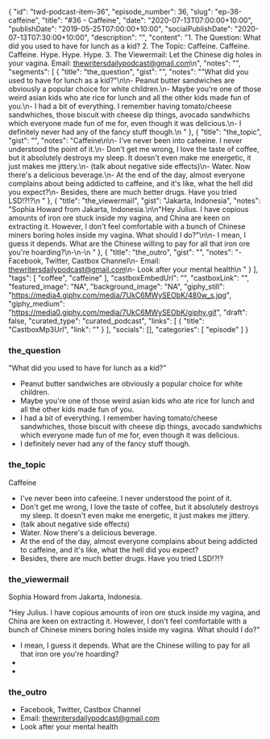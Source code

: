 {
	"id": "twd-podcast-item-36",
	"episode_number": 36,
	"slug": "ep-36-caffeine",
	"title": "#36 - Caffeine",
	"date": "2020-07-13T07:00:00+10:00",
	"publishDate": "2019-05-25T07:00:00+10:00",
	"socialPublishDate": "2020-07-13T07:30:00+10:00",
	"description": "",
	"content": "1. The Question: What did you used to have for lunch as a kid? 2. The Topic: Caffeine. Caffeine. Caffeine. Hype. Hype. Hype. 3. The Viewermail: Let the Chinese dig holes in your vagina. Email: thewritersdailypodcast@gmail.com\n",
	"notes": "",
	"segments": [
		{
			"title": "the_question",
			"gist": "",
			"notes": "\"What did you used to have for lunch as a kid?\"\n\n- Peanut butter sandwiches are obviously a popular choice for white children.\n- Maybe you're one of those weird asian kids who ate rice for lunch and all the other kids made fun of you.\n- I had a bit of everything. I remember having tomato/cheese sandwhiches, those biscuit with cheese dip things, avocado sandwhichs which everyone made fun of me for, even though it was delicious.\n- I definitely never had any of the fancy stuff though.\n      "
		},
		{
			"title": "the_topic",
			"gist": "",
			"notes": "Caffeine\n\n- I've never been into cafeeine. I never understood the point of it.\n- Don't get me wrong, I love the taste of coffee, but it absolutely destroys my sleep. It doesn't even make me energetic, it just makes me jittery.\n- (talk about negative side effects)\n- Water. Now there's a delicious beverage.\n- At the end of the day, almost everyone complains about being addicted to caffeine, and it's like, what the hell did you expect?\n- Besides, there are much better drugs. Have you tried LSD!?!?\n      "
		},
		{
			"title": "the_viewermail",
			"gist": "Jakarta, Indonesia",
			"notes": "Sophia Howard from Jakarta, Indonesia.\n\n\"Hey Julius. I have copious amounts of iron ore stuck inside my vagina, and China are keen on extracting it. However, I don't feel comfortable with a bunch of Chinese miners boring holes inside my vagina. What should I do?\"\n\n- I mean, I guess it depends. What are the Chinese willing to pay for all that iron ore you're hoarding?\n-\n-\n      "
		},
		{
			"title": "the_outro",
			"gist": "",
			"notes": "- Facebook, Twitter, Castbox Channel\n- Email: thewritersdailypodcast@gmail.com\n- Look after your mental health\n      "
		}
	],
	"tags": [
		"coffee",
		"caffeine"
	],
	"castboxEmbedUrl": "",
	"castboxLink": "",
	"featured_image": "NA",
	"background_image": "NA",
	"giphy_still": "https://media4.giphy.com/media/7UkC6MWySEObK/480w_s.jpg",
	"giphy_medium": "https://media0.giphy.com/media/7UkC6MWySEObK/giphy.gif",
	"draft": false,
	"curated_type": "curated_podcast",
	"links": [
		{
			"title": "CastboxMp3Url",
			"link": ""
		}
	],
	"socials": [],
	"categories": [
		"episode"
	]
}

### the_question

"What did you used to have for lunch as a kid?"

- Peanut butter sandwiches are obviously a popular choice for white children.
- Maybe you're one of those weird asian kids who ate rice for lunch and all the other kids made fun of you.
- I had a bit of everything. I remember having tomato/cheese sandwhiches, those biscuit with cheese dip things, avocado sandwhichs which everyone made fun of me for, even though it was delicious.
- I definitely never had any of the fancy stuff though.
      
### the_topic

Caffeine

- I've never been into cafeeine. I never understood the point of it.
- Don't get me wrong, I love the taste of coffee, but it absolutely destroys my sleep. It doesn't even make me energetic, it just makes me jittery.
- (talk about negative side effects)
- Water. Now there's a delicious beverage.
- At the end of the day, almost everyone complains about being addicted to caffeine, and it's like, what the hell did you expect?
- Besides, there are much better drugs. Have you tried LSD!?!?
      
### the_viewermail

Sophia Howard from Jakarta, Indonesia.

"Hey Julius. I have copious amounts of iron ore stuck inside my vagina, and China are keen on extracting it. However, I don't feel comfortable with a bunch of Chinese miners boring holes inside my vagina. What should I do?"

- I mean, I guess it depends. What are the Chinese willing to pay for all that iron ore you're hoarding?
-
-
      
### the_outro

- Facebook, Twitter, Castbox Channel
- Email: thewritersdailypodcast@gmail.com
- Look after your mental health
      
